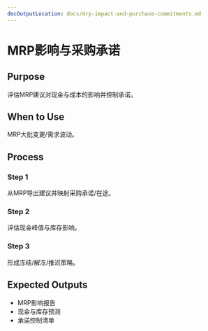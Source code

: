 ```yaml
---
docOutputLocation: docs/mrp-impact-and-purchase-commitments.md
---
```


# MRP影响与采购承诺

## Purpose

评估MRP建议对现金与成本的影响并控制承诺。

## When to Use

MRP大批变更/需求波动。

## Process

### Step 1

从MRP导出建议并映射采购承诺/在途。

### Step 2

评估现金峰值与库存影响。

### Step 3

形成冻结/解冻/推迟策略。

## Expected Outputs

- MRP影响报告
- 现金与库存预测
- 承诺控制清单
